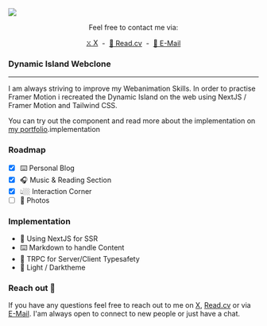 <img src="public/presenting-cover-image.png" />

<div style="text-align: center; width: 100%;">
  <p>Feel free to contact me via:</p>
  <div style="display: flex; align-items: center; justify-content: center; gap: .5rem;">
    <a style="text-decoration: underline" href="https://twitter.com/amelieschltr">𝚡 X</a>
    -
    <a style="text-decoration: underline" href="https://read.cv/amelieschltr">📑 Read.cv</a>
    -
    <a style="text-decoration: underline" href="mailto:as@amelieschlueter.com">📧 E-Mail</a>
  </div>
</div>

### Dynamic Island Webclone

---

I am always striving to improve my Webanimation Skills. In order to practise Framer Motion i recreated the Dynamic Island on the web using NextJS / Framer Motion and Tailwind CSS.

You can try out the component and read more about the implementation on [my portfolio](https://amelieschlueter.com/interactions/dynamic-island).implementation

### Roadmap

- [x] ⌨️ Personal Blog
- [x] 🎧 Music & Reading Section
- [x] 👆🏼 Interaction Corner
- [ ] 📸 Photos

### Implementation

- 🛜 Using NextJS for SSR
- ⌨️ Markdown to handle Content
- 🔑 TRPC for Server/Client Typesafety
- 🌉 Light / Darktheme

### Reach out 📢

If you have any questions feel free to reach out to me on [X](https://twitter.com/amelieschltr), [Read.cv](https://read.cv/amelieschltr) or via [E-Mail](mailto:as@amelieschlueter.com). I'am always open to connect to new people or just have a chat.
